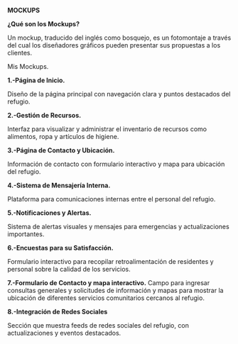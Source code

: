 **MOCKUPS**

**¿Qué son los Mockups?**

Un mockup, traducido del inglés como bosquejo, es un fotomontaje a través del cual los diseñadores gráficos pueden presentar sus propuestas a los clientes.

Mis Mockups.

**1.-Página de Inicio.**

Diseño de la página principal con navegación clara y puntos destacados del refugio.

**2.-Gestión de Recursos.**

Interfaz para visualizar y administrar el inventario de recursos como alimentos, ropa y artículos de higiene.

**3.-Página de Contacto y Ubicación.**

Información de contacto con formulario interactivo y mapa para ubicación del refugio.

**4.-Sistema de Mensajería Interna.**

Plataforma para comunicaciones internas entre el personal del refugio.

**5.-Notificaciones y Alertas.**

Sistema de alertas visuales y mensajes para emergencias y actualizaciones importantes.

**6.-Encuestas para su Satisfacción.**

Formulario interactivo para recopilar retroalimentación de residentes y personal sobre la calidad de los servicios.

**7.-Formulario de Contacto y mapa interactivo.**
Campo para ingresar consultas generales y solicitudes de información y mapas para mostrar la ubicación de diferentes servicios comunitarios cercanos al refugio.

**8.-Integración de Redes Sociales**

Sección que muestra feeds de redes sociales del refugio, con actualizaciones y eventos destacados.
